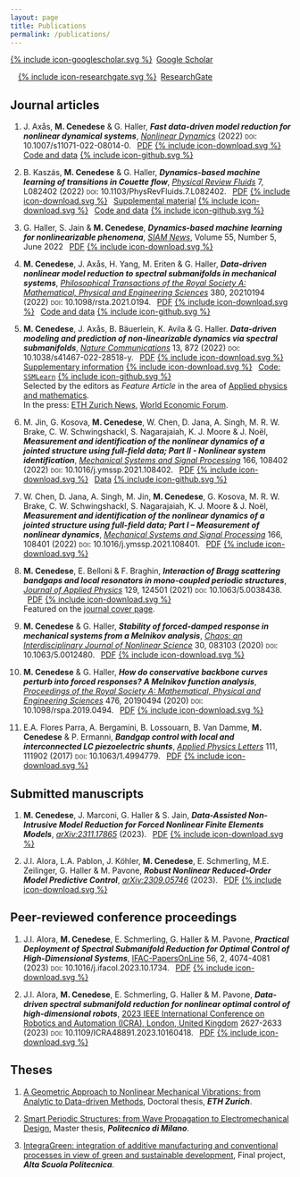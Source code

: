 ```yaml
---
layout: page
title: Publications
permalink: /publications/
---
```


<p><a href="https://scholar.google.com/citations?user=5sEbfHEAAAAJ&hl=en"><span style=';margin-right:.5em' class="icon icon--googlescholar">{% include icon-googlescholar.svg %}</span>Google Scholar</a>

<a href="https://www.researchgate.net/profile/Mattia-Cenedese"><span style='margin-left:1em;margin-right:.5em' class="icon icon--researchgate">{% include icon-researchgate.svg %}</span>ResearchGate</a>
</p>

## Journal articles

1. J. Axås, **M. Cenedese** & G. Haller, ***Fast data-driven model reduction for nonlinear dynamical systems***, [*Nonlinear Dynamics*](https://doi.org/10.1007/s11071-022-08014-0) (2022) <span style="font-variant:small-caps;">doi</span>: 10.1007/s11071-022-08014-0. <a style='margin-left:.5em' href="https://link.springer.com/content/pdf/10.1007/s11071-022-08014-0.pdf">PDF<span style='margin-left:.3em;margin-right:.5em' class="icon icon--download">{% include icon-download.svg %}</span></a> <a href="https://github.com/mattiacenedese/SSMLearn/tree/main/fastSSM">Code and data<span style='margin-left:.3em;margin-right:.5em' class="icon icon--download">{% include icon-github.svg %}</span></a>

2. B. Kaszás, **M. Cenedese** & G. Haller, ***Dynamics-based machine learning of transitions in Couette flow***, [*Physical Review Fluids*](https://doi.org/10.1103/PhysRevFluids.7.L082402) 7, L082402 (2022) <span style="font-variant:small-caps;">doi</span>: 10.1103/PhysRevFluids.7.L082402. <a style='margin-left:.5em' href="http://www.georgehaller.com/reprints/dynamicsbasedmachinelearning.pdf">PDF<span style='margin-left:.3em;margin-right:.5em' class="icon icon--download">{% include icon-download.svg %}</span></a> <a href="https://journals.aps.org/prfluids/supplemental/10.1103/PhysRevFluids.7.L082402/supplemental_couette.pdf">Supplemental material<span style='margin-left:.3em;margin-right:.5em' class="icon icon--download">{% include icon-download.svg %}</span></a> <a href="https://github.com/mattiacenedese/SSMLearn">Code and data<span style='margin-left:.3em;margin-right:.5em' class="icon icon--download">{% include icon-github.svg %}</span></a>

2. G. Haller, S. Jain & **M. Cenedese**, ***Dynamics-based machine learning for nonlinearizable phenomena***, [*SIAM News*](https://sinews.siam.org/Details-Page/dynamics-based-machine-learning-for-nonlinearizable-phenomena), Volume 55, Number 5, June 2022 <a style='margin-left:.5em' href="http://www.georgehaller.com/reprints/HallerJainCenedese_dynamics_based_machine_learning.pdf">PDF<span style='margin-left:.3em;margin-right:.5em' class="icon icon--download">{% include icon-download.svg %}</span></a>

2. **M. Cenedese**, J. Axås, H. Yang, M. Eriten & G. Haller, ***Data-driven nonlinear model reduction to spectral submanifolds in mechanical systems***, [*Philosophical Transactions of the Royal Society A: Mathematical, Physical and Engineering Sciences*](https://doi.org/10.1098/rsta.2021.0194) 380, 20210194 (2022) <span style="font-variant:small-caps;">doi</span>: 10.1098/rsta.2021.0194.
<a style='margin-left:.5em' href="http://www.georgehaller.com/reprints/Cenedeseetal_DataDrivenNonlinearModelReduction.pdf">PDF<span style='margin-left:.3em;margin-right:.5em' class="icon icon--download">{% include icon-download.svg %}</span></a> 
<a href="https://github.com/mattiacenedese/SSMLearn">Code and data<span style='margin-left:.3em;margin-right:.5em' class="icon icon--download">{% include icon-github.svg %}</span></a>

2. **M. Cenedese**, J. Axås, B. Bäuerlein, K. Avila & G. Haller. ***Data-driven modeling and prediction of non-linearizable dynamics via spectral submanifolds***, [*Nature Communications*](https://doi.org/10.1038/s41467-022-28518-y) 13, 872 (2022) <span style="font-variant:small-caps;">doi</span>: 10.1038/s41467-022-28518-y.
<a style='margin-left:.5em' href="https://www.nature.com/articles/s41467-022-28518-y.pdf">PDF<span style='margin-left:.3em;margin-right:.5em' class="icon icon--download">{% include icon-download.svg %}</span></a> 
<a href="https://static-content.springer.com/esm/art%3A10.1038%2Fs41467-022-28518-y/MediaObjects/41467_2022_28518_MOESM1_ESM.pdf">Supplementary information<span style='margin-left:.3em;margin-right:.5em' class="icon icon--download">{% include icon-download.svg %}</span></a> 
<a href="https://github.com/mattiacenedese/SSMLearn">Code: `SSMLearn`<span style='margin-left:.3em;margin-right:.5em' class="icon icon--download">{% include icon-github.svg %}</span></a><br>
Selected by the editors as *Feature Article* in the area of [Applied physics and mathematics](https://www.nature.com/collections/hjhbgijcei).<br>
In the press: [ETH Zurich News](https://ethz.ch/en/news-and-events/eth-news/news/2022/02/predicting-complex-dynamics-from-data.html), [World Economic Forum](https://www.weforum.org/agenda/2022/03/predicting-complex-dynamics-from-data/).

2.  M. Jin, G. Kosova, **M. Cenedese**, W. Chen, D. Jana, A. Singh, M. R. W. Brake, C. W. Schwingshackl, S. Nagarajaiah, K. J. Moore & J. Noël, ***Measurement and identification of the nonlinear dynamics of a jointed structure using full-field data; Part II - Nonlinear system identification***, [*Mechanical Systems and Signal Processing*](https://doi.org/10.1016/j.ymssp.2021.108402) 166, 108402 (2022) <span style="font-variant:small-caps;">doi</span>: 10.1016/j.ymssp.2021.108402.
<a style='margin-left:.5em' href="/assets/publications/2022MSSPJinKosovaCenedese_etal.pdf">PDF<span style='margin-left:.3em;margin-right:.5em' class="icon icon--download">{% include icon-download.svg %}</span></a> 
<a href="https://github.com/mattiacenedese/BRBtesting">Data<span style='margin-left:.3em;margin-right:.5em' class="icon icon--download">{% include icon-github.svg %}</span></a>

2. W. Chen, D. Jana, A. Singh, M. Jin, **M. Cenedese**, G. Kosova, M. R. W. Brake, C. W. Schwingshackl, S. Nagarajaiah, K. J. Moore & J. Noël, ***Measurement and identification of the nonlinear dynamics of a jointed structure using full-field data; Part I – Measurement of nonlinear dynamics***, [*Mechanical Systems and Signal Processing*](https://doi.org/10.1016/j.ymssp.2021.108401) 166, 108401 (2022) <span style="font-variant:small-caps;">doi</span>: 10.1016/j.ymssp.2021.108401.
<a style='margin-left:.5em' href="/assets/publications/2022MSSPChenJanaSingh_etal.pdf">PDF<span style='margin-left:.3em;margin-right:.5em' class="icon icon--download">{% include icon-download.svg %}</span></a> 

2. **M. Cenedese**, E. Belloni & F. Braghin, ***Interaction of Bragg scattering bandgaps and local resonators in mono-coupled periodic structures***, [*Journal of Applied Physics*](https://aip.scitation.org/doi/full/10.1063/5.0038438) 129, 124501 (2021) <span style="font-variant:small-caps;">doi</span>: 10.1063/5.0038438. 
<a style='margin-left:.5em' href="/assets/publications/2021JAPCenedeseBelloniBraghin.pdf">PDF<span style='margin-left:.3em;margin-right:.5em' class="icon icon--download">{% include icon-download.svg %}</span></a><br>
Featured on the [journal cover page](https://aip.scitation.org/action/showLargeCover?doi=10.1063%2Fjap.2021.129.issue-12).

2. **M. Cenedese** & G. Haller, ***Stability of forced-damped response in mechanical systems from a Melnikov analysis***, [*Chaos: an Interdisciplinary Journal of Nonlinear Science*](https://aip.scitation.org/doi/full/10.1063/5.0012480) 30, 083103 (2020) <span style="font-variant:small-caps;">doi</span>: 10.1063/5.0012480.
<a style='margin-left:.5em' href="http://www.georgehaller.com/reprints/CenedeseHaller_stabilityMelnikov.pdf">PDF<span style='margin-left:.3em;margin-right:.5em' class="icon icon--download">{% include icon-download.svg %}</span></a> 

2. **M. Cenedese** & G. Haller, ***How do conservative backbone curves perturb into forced responses? A Melnikov function analysis***, [*Proceedings of the Royal Society A: Mathematical, Physical and Engineering Sciences*](royalsocietypublishing.org/doi/abs/10.1098/rspa.2019.0494?af=R) 476, 20190494 (2020) <span style="font-variant:small-caps;">doi</span>: 10.1098/rspa.2019.0494.
<a style='margin-left:.5em' href="http://www.georgehaller.com/reprints/CenedeseHaller_backboneMelnikov.pdf">PDF<span style='margin-left:.3em;margin-right:.5em' class="icon icon--download">{% include icon-download.svg %}</span></a> 

2. E.A. Flores Parra, A. Bergamini, B. Lossouarn, B. Van Damme, **M. Cenedese** & P. Ermanni, ***Bandgap control with local and interconnected LC piezoelectric shunts***, [*Applied Physics Letters*](https://aip.scitation.org/doi/full/10.1063/1.4994779) 111, 111902 (2017) <span style="font-variant:small-caps;">doi</span>: 10.1063/1.4994779. 
<a style='margin-left:.5em' href="https://www.research-collection.ethz.ch/bitstream/handle/20.500.11850/185265/Bangap.pdf?sequence=1&isAllowed=y#page=3">PDF<span style='margin-left:.3em;margin-right:.5em' class="icon icon--download">{% include icon-download.svg %}</span></a> 

## Submitted manuscripts

1. **M. Cenedese**, J. Marconi, G. Haller & S. Jain, ***Data-Assisted Non-Intrusive Model Reduction for Forced Nonlinear Finite Elements Models***, [*arXiv:2311.17865*](http://arxiv.org/abs/2311.17865) (2023).
<a style='margin-left:.5em' href="https://arxiv.org/pdf/2311.17865.pdf">PDF<span style='margin-left:.3em;margin-right:.5em' class="icon icon--download">{% include icon-download.svg %}</span></a>

2. J.I. Alora, L.A. Pablon, J. Köhler, **M. Cenedese**, E. Schmerling, M.E. Zeilinger, G. Haller & M. Pavone, ***Robust Nonlinear Reduced-Order Model Predictive Control***, [*arXiv:2309.05746*](http://arxiv.org/abs/2309.05746) (2023).
<a style='margin-left:.5em' href="https://arxiv.org/pdf/2309.05746.pdf">PDF<span style='margin-left:.3em;margin-right:.5em' class="icon icon--download">{% include icon-download.svg %}</span></a> 


## Peer-reviewed conference proceedings

1. J.I. Alora, **M. Cenedese**, E. Schmerling, G. Haller & M. Pavone, ***Practical Deployment of Spectral Submanifold Reduction for Optimal Control of High-Dimensional Systems***, [IFAC-PapersOnLine](https://www.sciencedirect.com/science/article/pii/S2405896323021432) 56, 2, 4074-4081 (2023) <span style="font-variant:small-caps;">doi</span>: 10.1016/j.ifacol.2023.10.1734.
<a style='margin-left:.5em' href="https://stanfordasl.github.io/wp-content/papercite-data/pdf/Alora.Cenedese.IFAC23.pdf">PDF<span style='margin-left:.3em;margin-right:.5em' class="icon icon--download">{% include icon-download.svg %}</span></a> 

2. J.I. Alora, **M. Cenedese**, E. Schmerling, G. Haller & M. Pavone, ***Data-driven spectral submanifold reduction for nonlinear optimal control of high-dimensional robots***, [2023 IEEE International Conference on Robotics and Automation (ICRA), London, United Kingdom](https://ieeexplore.ieee.org/document/10160418) 2627-2633 (2023) <span style="font-variant:small-caps;">doi</span>: 10.1109/ICRA48891.2023.10160418.
<a style='margin-left:.5em' href="https://www.georgehaller.com/reprints/highdimensionalrobots.pdf">PDF<span style='margin-left:.3em;margin-right:.5em' class="icon icon--download">{% include icon-download.svg %}</span></a> 

## Theses

1. [A Geometric Approach to Nonlinear Mechanical Vibrations: from Analytic to Data-driven Methods](https://www.research-collection.ethz.ch/handle/20.500.11850/528996), Doctoral thesis, ***ETH Zurich***.

2. [Smart Periodic Structures: from Wave Propagation to Electromechanical Design](https://www.politesi.polimi.it/handle/10589/131354), Master thesis, ***Politecnico di Milano***.

2. [IntegraGreen: integration of additive manufacturing and conventional processes in view of green and sustainable development](https://www.asp-poli.it/projects/integragreen-integration-of-additive-manufacturing-and-machining-processes-in-view-of-green-and-sustainable-development/), Final project, ***Alta Scuola Politecnica***.





